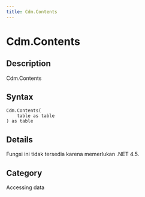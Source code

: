 ```yaml
---
title: Cdm.Contents
---
```


# Cdm.Contents


## Description

Cdm.Contents


## Syntax

```powerquery
Cdm.Contents(
    table as table
) as table
```


## Details

Fungsi ini tidak tersedia karena memerlukan .NET 4.5.



## Category
Accessing data
